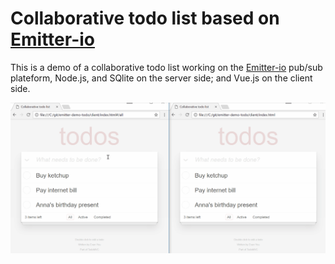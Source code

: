 # Collaborative todo list based on [Emitter-io](https://emitter.io/)
This is a demo of a collaborative todo list working on the [Emitter-io](https://emitter.io/) pub/sub plateform, Node.js, and SQlite on the server side; and Vue.js on the client side.

![alt animated gif demonstrating the todo list](todo.gif?raw=true)


